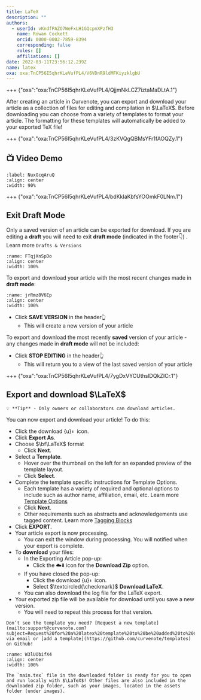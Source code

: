 ```yaml
---
title: LaTeX
description: ""
authors:
  - userId: vKndfPAZO7WeFxLH1GQcpnXPzfH3
    name: Rowan Cockett
    orcid: 0000-0002-7859-8394
    corresponding: false
    roles: []
    affiliations: []
date: 2022-03-11T23:56:12.239Z
name: latex
oxa: oxa:TnCP56I5qhrKLeVufPL4/V6VDnR9ldMFKiyzklgbU
---
```


+++ {"oxa":"oxa:TnCP56I5qhrKLeVufPL4/QjjmNkLCZ7iztaMaDLtA.1"}

After creating an article in Curvenote, you can export and download your article as a collection of files for editing and compilation in $\LaTeX$. Before downloading you can choose from a variety of templates to format your article. The formatting for these templates will automatically be added to your exported TeX file!

+++ {"oxa":"oxa:TnCP56I5qhrKLeVufPL4/3zKVQgQBMsYFr1fAOQZy.1"}

## 📺 Video Demo

```{iframe} https://www.loom.com/embed/ea10e848cfee4a1da85c012696b33141
:label: NuxGcqAruQ
:align: center
:width: 90%
```

+++ {"oxa":"oxa:TnCP56I5qhrKLeVufPL4/bdKkIaKbfsYOOmkF0LNm.1"}

## Exit Draft Mode

Only a saved version of an article can be exported for download. If you are editing a **draft** you will need to exit **draft mode** (indicated in the footer👇) . Learn more `Drafts & Versions`

```{figure} images/TnCP56I5qhrKLeVufPL4-d94DK2WzsIyus8Hqb4pq-v1.png
:name: FTqjXnSpDo
:align: center
:width: 100%
```

To export and download your article with the most recent changes made in **draft mode**:

```{figure} images/TnCP56I5qhrKLeVufPL4-XzFgTi9vwrgRY5S1SlIP-v1.png
:name: jrRmz8V6Ep
:align: center
:width: 100%
```

- Click **SAVE VERSION** in the header👆
  - This will create a new version of your article

To export and download the most recently **saved** version of your article - any changes made in **draft mode** will not be included:

- Click **STOP EDITING** in the header👆
  - This will return you to a view of the last saved version of your article

+++ {"oxa":"oxa:TnCP56I5qhrKLeVufPL4/7ygDxVYCUthslDQkZICr.1"}

## Export and download $\LaTeX$

````{warning}
💡 **Tip** - Only owners or collaborators can download articles.

````

You can now export and download your article! To do this:

- Click the download {u}`⬇ `icon.
- Click **Export As**.
- Choose $\bf\LaTeX$ format
  - Click **Next**.
- Select a **Template**.
  - Hover over the thumbnail on the left for an expanded preview of the template layout.
  - Click **Select**.
- Complete the template specific instructions for Template Options.
  - Each template has a variety of required and optional options to include such as author name, affiliation, email, etc. Learn more [Template Options](oxa:TnCP56I5qhrKLeVufPL4/BTQbtvjluVAg2HfrZa5v "Template Options")
  - Click **Next**.
  - Other requirements such as abstracts and acknowledgements use tagged content. Learn more [Tagging Blocks](oxa:TnCP56I5qhrKLeVufPL4/e5eN6eaP9xLRDRzEK1t7 "Tagging Blocks")
- Click **EXPORT**.
- Your article export is now processing.
  - You can exit the window during processing. You will notified when your export is complete.
- To **download** your files:
  - In the Exporting Article pop-up:
    - Click the ☁️⬇️ icon for the **Download Zip** option.
  - If you have closed the pop-up:
    - Click the download {u}`⬇ `icon.
    - Select $\textcircled{\checkmark}$ **Download LaTeX**.
  - You can also download the log file for the LaTeX export.
- Your exported zip file will be available for download until you save a new version.
  - You will need to repeat this process for that version.

````{warning}
Don’t see the template you need? [Request a new template](mailto:support@curvenote.com?subject=Request%20for%20a%20latex%20template%20to%20be%20added%20to%20Curvenote) via email or [add a template](https://github.com/curvenote/templates) on Github!

````

```{figure} images/TnCP56I5qhrKLeVufPL4-4575o2WVTll7yfeWWM2D-v1.gif
:name: W3lUObifX4
:align: center
:width: 100%
```

````{important}
The `main.tex` file in the downloaded folder is ready for you to open and run locally with $\LaTeX$! Other files are also included in the downloaded zip folder, such as your images, located in the assets folder (under images).

````

